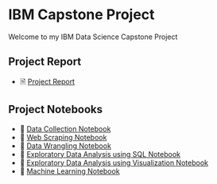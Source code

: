 # IBM Capstone Project
Welcome to my IBM Data Science Capstone Project

## Project Report
- 🗎 [Project Report](./ds-capstone-coursera-tx)

## Project Notebooks
- 📓 [Data Collection Notebook](./jupyter-labs-spacex-data-collection-api.ipynb)
- 📓 [Web Scraping Notebook](./jupyter-labs-webscraping.ipynb)
- 📓 [Data Wrangling Notebook](./labs-jupyter-spacex-Data%20wrangling.ipynb)
- 📓 [Exploratory Data Analysis using SQL Notebook](./jupyter-labs-eda-sql-coursera_sqllite.ipynb)
- 📓 [Exploratory Data Analysis using Visualization Notebook](./ibm_capstone_visualization.ipynb)
- 📓 [Machine Learning Notebook](./ibm_capstone_machine_learning.ipynb)